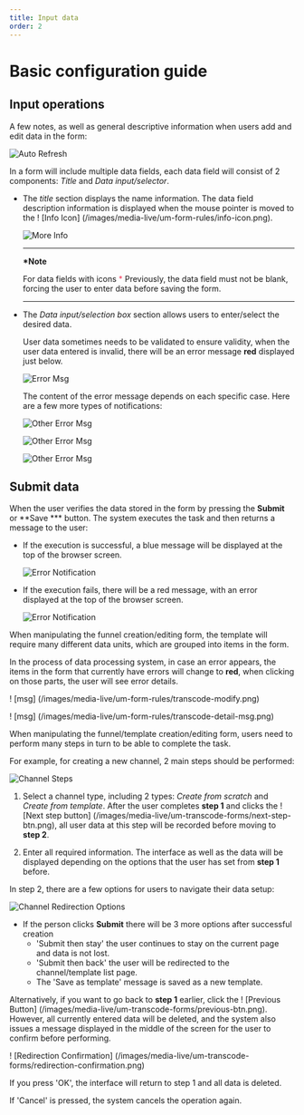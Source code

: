 ```yaml
---
title: Input data
order: 2
---
```


# Basic configuration guide

## Input operations

A few notes, as well as general descriptive information when users add and edit data in the form:

<!--
- Giao diện:

- `Thông báo lỗi`: dữ liệu người dùng nhập trong form cần được kiểm tra lại để đảm bảo đúng định dạng, yêu cầu.

1. Trường dữ liệu không được bỏ trống -->

![Auto Refresh](/images/media-live/um-form-rules/required.png)

In a form will include multiple data fields, each data field will consist of 2 components: _Title_ and _Data input/selector_.

- The _title_ section displays the name information. The data field description information is displayed when the mouse pointer is moved to the ! [Info Icon] (/images/media-live/um-form-rules/info-icon.png).

  ![More Info](/images/media-live/um-form-rules/description.png)

  ***

  **\*Note**

  For data fields with icons <span style="color: #f43f5e;">\*</span> Previously, the data field must not be blank, forcing the user to enter data before saving the form.

  ***

- The _Data input/selection box_ section allows users to enter/select the desired data.

  User data sometimes needs to be validated to ensure validity, when the user data entered is invalid, there will be an error message **red** displayed just below.

  ![Error Msg](/images/media-live/um-form-rules/error-msg.png)

  The content of the error message depends on each specific case. Here are a few more types of notifications:

  ![Other Error Msg](/images/media-live/um-form-rules/error-msg-regex.png)

  ![Other Error Msg](/images/media-live/um-form-rules/error-msg-range.png)

  ![Other Error Msg](/images/media-live/um-form-rules/error-msg-enum.png)

## Submit data

When the user verifies the data stored in the form by pressing the **Submit** or \*\*Save \*\*\* button. The system executes the task and then returns a message to the user:

- If the execution is successful, a blue message will be displayed at the top of the browser screen.

  ![Error Notification](/images/media-live/um-form-rules/success-noti.png)

- If the execution fails, there will be a red message, with an error displayed at the top of the browser screen.

  ![Error Notification](/images/media-live/um-form-rules/error-noti.png)

When manipulating the funnel creation/editing form, the template will require many different data units, which are grouped into items in the form.

In the process of data processing system, in case an error appears, the items in the form that currently have errors will change to **red**, when clicking on those parts, the user will see error details.

! [msg] (/images/media-live/um-form-rules/transcode-modify.png)

! [msg] (/images/media-live/um-form-rules/transcode-detail-msg.png)

When manipulating the funnel/template creation/editing form, users need to perform many steps in turn to be able to complete the task.

For example, for creating a new channel, 2 main steps should be performed:

![Channel Steps](/images/media-live/um-transcode-forms/channel-step-01.png)

1. Select a channel type, including 2 types: _Create from scratch_ and _Create from template_.
  After the user completes **step 1** and clicks the ! [Next step button] (/images/media-live/um-transcode-forms/next-step-btn.png), all user data at this step will be recorded before moving to **step 2**.

2. Enter all required information.
  The interface as well as the data will be displayed depending on the options that the user has set from **step 1** before.

In step 2, there are a few options for users to navigate their data setup:

![Channel Redirection Options](/images/media-live/um-transcode-forms/channel-redirection-options.png)

- If the person clicks **Submit** there will be 3 more options after successful creation
  - 'Submit then stay' the user continues to stay on the current page and data is not lost.
  - 'Submit then back' the user will be redirected to the channel/template list page.
  - The 'Save as template' message is saved as a new template.

Alternatively, if you want to go back to **step 1** earlier, click the ! [Previous Button] (/images/media-live/um-transcode-forms/previous-btn.png). However, all currently entered data will be deleted, and the system also issues a message displayed in the middle of the screen for the user to confirm before performing.

! [Redirection Confirmation] (/images/media-live/um-transcode-forms/redirection-confirmation.png)

If you press 'OK', the interface will return to step 1 and all data is deleted.

If 'Cancel' is pressed, the system cancels the operation again.